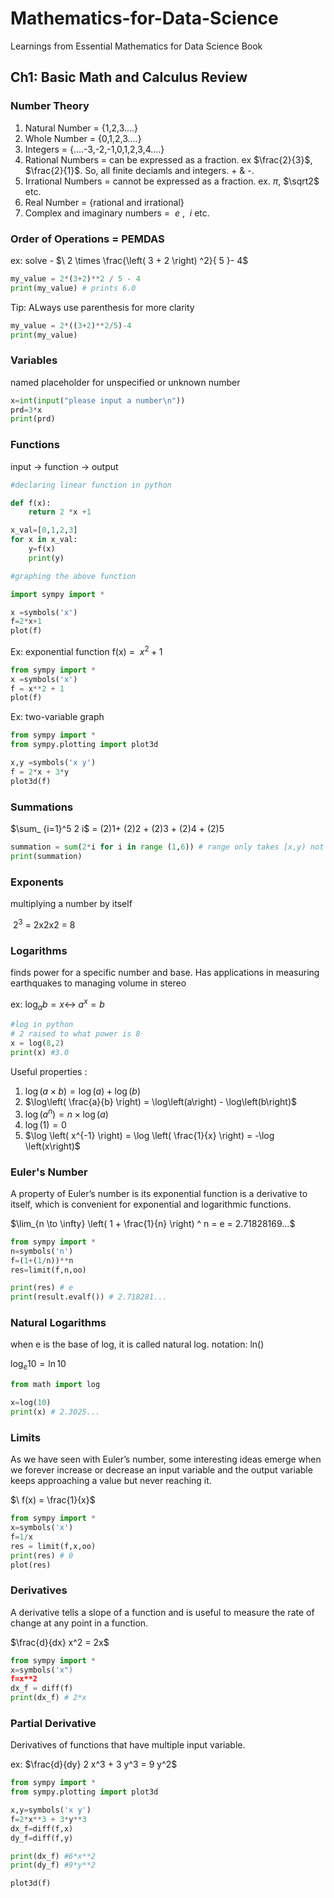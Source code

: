 # Mathematics-for-Data-Science
Learnings from Essential Mathematics for Data Science Book 

## Ch1: Basic Math and Calculus Review

### Number Theory

1. Natural Number = {1,2,3....}
2. Whole Number = {0,1,2,3....}
3. Integers = {....-3,-2,-1,0,1,2,3,4....}
4. Rational Numbers = can be expressed as a fraction. ex $\frac{2}{3}$, $\frac{2}{1}$. So, all finite deciamls and integers. + & -.
5. Irrational Numbers = cannot be expressed as a fraction. ex. $\pi$, $\sqrt2$ etc.
6. Real Number = {rational and irrational}
7. Complex and imaginary numbers = $\ e$ , $\ i$ etc.

### Order of Operations = PEMDAS

ex: solve - $\ 2 \times \frac{\left( 3 + 2 \right) ^2}{  5 }- 4$

```python
my_value = 2*(3+2)**2 / 5 - 4
print(my_value) # prints 6.0
```
Tip: ALways use parenthesis for more clarity

```python
my_value = 2*((3+2)**2/5)-4
print(my_value)
```

### Variables 

named placeholder for unspecified or unknown number

```python
x=int(input("please input a number\n"))
prd=3*x
print(prd)
```

### Functions 

input $\rightarrow$ function $\rightarrow$ output

```python
#declaring linear function in python

def f(x):
    return 2 *x +1

x_val=[0,1,2,3]
for x in x_val:
    y=f(x)
    print(y)
```

```python
#graphing the above function

import sympy import *

x =symbols('x')
f=2*x+1
plot(f)
```

Ex: exponential function f(x) = $\ x^2 + 1$

``` python
from sympy import *
x =symbols('x')
f = x**2 + 1
plot(f)
```
Ex: two-variable graph

```python
from sympy import *
from sympy.plotting import plot3d

x,y =symbols('x y')
f = 2*x + 3*y
plot3d(f)
```

### Summations 

$\sum_ {i=1}^5  2 i$ = (2)1+ (2)2 + (2)3 + (2)4 + (2)5

```python
summation = sum(2*i for i in range (1,6)) # range only takes [x,y) not [x,y]
print(summation)
```
### Exponents 

multiplying a number by itself

$\ 2^3$ = 2x2x2 = 8

### Logarithms

finds power for a specific number and base. Has applications in measuring earthquakes to managing volume in stereo

ex: $\log_{a} b = x \leftrightarrow \ a^x =b$

```python
#log in python
# 2 raised to what power is 8
x = log(8,2)
print(x) #3.0
```
Useful properties :

1. $\log\left( a \times b \right) = \log\left(a\right) + \log\left(b\right)$
2. $\log\left( \frac{a}{b} \right) = \log\left(a\right) - \log\left(b\right)$
3. $\log \left( a^n \right) = n \times \log \left(a\right)$
4. $\log\left(1\right)=0$
5. $\log \left( x^{-1} \right) = \log \left( \frac{1}{x} \right) = -\log \left(x\right)$

### Euler's Number 
A property of Euler’s number is its exponential function is a derivative to itself, which is convenient for exponential and logarithmic functions.

$\lim_{n \to \infty} \left( 1 + \frac{1}{n} \right) ^ n = e = 2.71828169...$

```python
from sympy import *
n=symbols('n')
f=(1+(1/n))**n
res=limit(f,n,oo)

print(res) # e
print(result.evalf()) # 2.718281...
```

### Natural Logarithms

when e is the base of log, it is called natural log. notation: ln()

$\log_{e}{10} = \ln 10$

```python
from math import log

x=log(10)
print(x) # 2.3025...
```

### Limits 

As we have seen with Euler’s number, some interesting ideas emerge when we forever increase or decrease an input variable and the output variable keeps approaching a value but never reaching it.

$\ f(x) = \frac{1}{x}$

```python
from sympy import *
x=symbols('x')
f=1/x
res = limit(f,x,oo)
print(res) # 0 
plot(res)
```
### Derivatives

A derivative tells a slope of a function and is useful to measure the rate of change at any point in a function.

$\frac{d}{dx} x^2 = 2x$

```python
from sympy import *
x=symbols('x")
f=x**2
dx_f = diff(f)
print(dx_f) # 2*x
```

### Partial Derivative 

Derivatives of functions that have multiple input variable.

ex: $\frac{d}{dy} 2 x^3 + 3 y^3 = 9 y^2$

```python
from sympy import *
from sympy.plotting import plot3d

x,y=symbols('x y')
f=2*x**3 + 3*y**3
dx_f=diff(f,x)
dy_f=diff(f,y)

print(dx_f) #6*x**2
print(dy_f) #9*y**2

plot3d(f)


